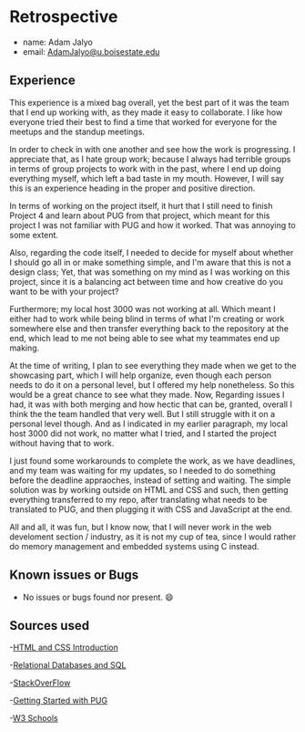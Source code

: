 # Retrospective

- name: Adam Jalyo
- email: AdamJalyo@u.boisestate.edu

## Experience
This experience is a mixed bag overall, yet the best part of it was the team that I end up working with, as they made it easy to collaborate. I like how everyone tried their best to find a time that worked for everyone for the meetups and the standup meetings.

In order to check in with one another and see how the work is progressing. I appreciate that, as I hate group work; because I always had terrible groups in terms of group projects to work with in the past, where I end up doing everything myself, which left a bad taste in my mouth. However, I will say this is an experience heading in the proper and positive direction.

In terms of working on the project itself, it hurt that I still need to finish Project 4 and learn about PUG from that project, which meant for this project I was not familiar with PUG and how it worked. That was annoying to some extent.

Also, regarding the code itself, I needed to decide for myself about whether I should go all in or make something simple, and I'm aware that this is not a design class; Yet, that was something on my mind as I was working on this project, since it is a balancing act between time and how creative do you want to be with your project?

Furthermore; my local host 3000 was not working at all. Which meant I either had to work while being blind in terms of what I'm creating or work somewhere else and then transfer everything back to the repository at the end, which lead to me not being able to see what my teammates end up making.

At the time of writing, I plan to see everything they made when we get to the showcasing part, which I will help organize, even though each person needs to do it on a personal level, but I offered my help nonetheless. So this would be a great chance to see what they made.
Now, Regarding issues I had, it was with both merging and how hectic that can be, granted, overall I think the the team handled that very well. But I still struggle with it on a personal level though.
And as I indicated in my earlier paragraph, my local host 3000 did not work, no matter what I tried, and I started the project without having that to work.

I just found some workarounds to complete the work, as we have deadlines, and my team was waiting for my updates, so I needed to do something before the deadline appraoches, instead of setting and waiting. The simple solution was by working outside on HTML and CSS and such, then getting everything transferred to my repo, after translating what needs to be translated to PUG, and then plugging it with CSS and JavaScript at the end. 

All and all, it was fun, but I know now, that I will never work in the web develoment section / industry, as it is not my cup of tea, since I would rather do memory management and embedded systems using C instead. 


## Known issues or Bugs
- No issues or bugs found nor present. 😄

## Sources used
-[HTML and CSS Introduction](https://shanepanter.com/cs208/html-css-introduction)

-[Relational Databases and SQL](https://shanepanter.com/cs208/relational-databases-and-sql)

-[StackOverFlow](https://stackoverflow.com)

-[Getting Started with PUG](https://pugjs.org/api/getting-started.html)

-[W3 Schools](https://www.w3schools.com)
